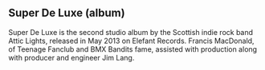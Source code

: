 ## Super De Luxe (album)

Super De Luxe is the second studio album by the Scottish indie rock band Attic Lights, released in May 2013 on Elefant Records.
Francis MacDonald, of Teenage Fanclub and BMX Bandits fame, assisted with production along with producer and engineer Jim Lang.